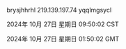 brysjhhrhl 219.139.197.74 yqqlmgsycl

2024年 10月 27日 星期日 09:50:02 CST

2024年 10月 27日 星期日 01:50:02 GMT
